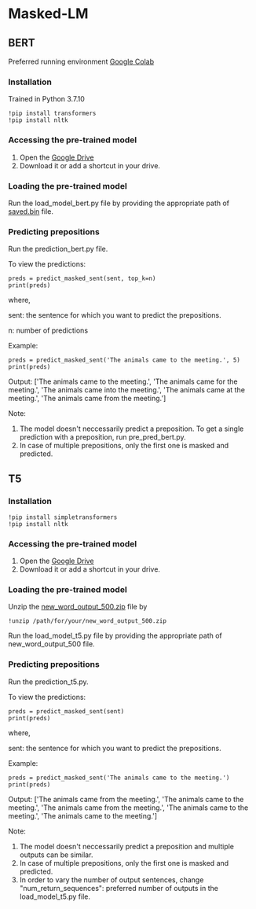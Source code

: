 # Masked-LM

## BERT

Preferred running environment [Google Colab](https://colab.research.google.com/)

### Installation

Trained in Python 3.7.10

```
!pip install transformers
!pip install nltk
```

### Accessing the pre-trained model

1. Open the [Google Drive](https://drive.google.com/file/d/1HUP5MWisDXyJ7pJNu7mqTga4Eg3lk4vh/view?usp=sharing)
2. Download it or add a shortcut in your drive.

### Loading the pre-trained model

Run the load_model_bert.py file by providing the appropriate path of [saved.bin](https://drive.google.com/file/d/1HUP5MWisDXyJ7pJNu7mqTga4Eg3lk4vh/view?usp=sharing) file.

### Predicting prepositions

Run the prediction_bert.py file.

To view the predictions:

```
preds = predict_masked_sent(sent, top_k=n)
print(preds)
```

where,

sent: the sentence for which you want to predict the prepositions.

n: number of predictions

Example:
```
preds = predict_masked_sent('The animals came to the meeting.', 5)
print(preds)
```

Output:
['The animals came to the meeting.', 'The animals came for the meeting.', 'The animals came into the meeting.', 'The animals came at the meeting.', 'The animals came from the meeting.']

Note:
1. The model doesn't neccessarily predict a preposition. To get a single prediction with a preposition, run pre_pred_bert.py.
2. In case of multiple prepositions, only the first one is masked and predicted.


## T5

### Installation

```
!pip install simpletransformers
!pip install nltk
```

### Accessing the pre-trained model

1. Open the [Google Drive](https://drive.google.com/file/d/1WTtGg5TdJR5NMGmV1ryLRdDnfiVbWw2b/view?usp=sharing)
2. Download it or add a shortcut in your drive.

### Loading the pre-trained model

Unzip the [new_word_output_500.zip](https://drive.google.com/file/d/1WTtGg5TdJR5NMGmV1ryLRdDnfiVbWw2b/view?usp=sharing) file by
```
!unzip /path/for/your/new_word_output_500.zip
```

Run the load_model_t5.py file by providing the appropriate path of new_word_output_500 file.

### Predicting prepositions

Run the prediction_t5.py.

To view the predictions:

```
preds = predict_masked_sent(sent)
print(preds)
```

where,

sent: the sentence for which you want to predict the prepositions.

Example:
```
preds = predict_masked_sent('The animals came to the meeting.')
print(preds)
```

Output:
['The animals came from the meeting.', 'The animals came to the meeting.', 'The animals came from the meeting.', 'The animals came to the meeting.', 'The animals came to the meeting.']

Note:

1. The model doesn't neccessarily predict a preposition and multiple outputs can be similar.
2. In case of multiple prepositions, only the first one is masked and predicted.
3. In order to vary the number of output sentences, change "num_return_sequences": preferred number of outputs in the load_model_t5.py file.





